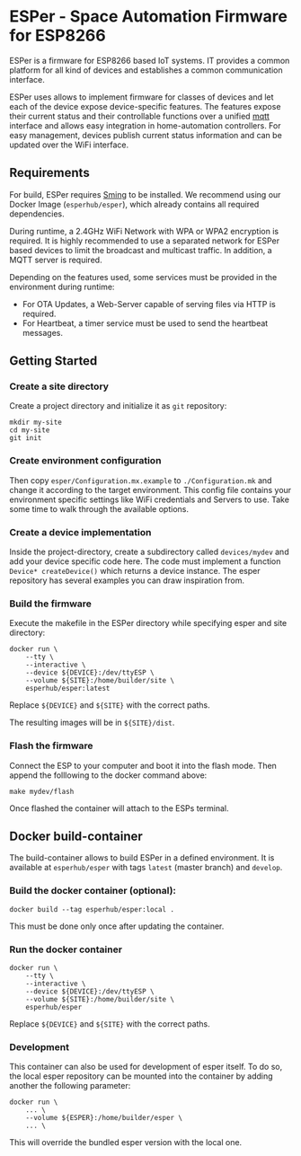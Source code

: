 # ESPer - Space Automation Firmware for ESP8266

ESPer is a firmware for ESP8266 based IoT systems.
IT provides a common platform for all kind of devices and establishes a common communication interface.

ESPer uses allows to implement firmware for classes of devices and let each of the device expose device-specific features.
The features expose their current status and their controllable functions over a unified [mqtt](http://mqtt.org/) interface and allows easy integration in home-automation controllers.
For easy management, devices publish current status information and can be updated over the WiFi interface.


## Requirements

For build, ESPer requires [Sming](https://github.com/SmingHub/Sming) to be installed.
We recommend using our Docker Image (`esperhub/esper`), which already contains all required dependencies.

During runtime, a 2.4GHz WiFi Network with WPA or WPA2 encryption is required.
It is highly recommended to use a separated network for ESPer based devices to limit the broadcast and multicast traffic.
In addition, a MQTT server is required.

Depending on the features used, some services must be provided in the environment during runtime:
* For OTA Updates, a Web-Server capable of serving files via HTTP is required.
* For Heartbeat, a timer service must be used to send the heartbeat messages.


## Getting Started

### Create a site directory
Create a project directory and initialize it as `git` repository:
```
mkdir my-site
cd my-site
git init
```

### Create environment configuration
Then copy `esper/Configuration.mx.example` to `./Configuration.mk` and change it according to the target environment.
This config file contains your environment specific settings like WiFi credentials and Servers to use.
Take some time to walk through the available options.

### Create a device implementation
Inside the project-directory, create a subdirectory called `devices/mydev` and add your device specific code here.
The code must implement a function `Device* createDevice()` which returns a device instance. The esper repository
has several examples you can draw inspiration from.

### Build the firmware
Execute the makefile in the ESPer directory while specifying esper and site directory:
```shell
docker run \
    --tty \
    --interactive \
    --device ${DEVICE}:/dev/ttyESP \
    --volume ${SITE}:/home/builder/site \
    esperhub/esper:latest
```
Replace `${DEVICE}` and `${SITE}` with the correct paths.

The resulting images will be in `${SITE}/dist`.

### Flash the firmware
Connect the ESP to your computer and boot it into the flash mode. Then append the folllowing to the docker command above:
```
make mydev/flash
```

Once flashed the container will attach to the ESPs terminal.

## Docker build-container
The build-container allows to build ESPer in a defined environment.
It is available at `esperhub/esper` with tags `latest` (master branch) and `develop`.

### Build the docker container (optional):
```shell
docker build --tag esperhub/esper:local .
```
This must be done only once after updating the container.

### Run the docker container
```shell
docker run \
    --tty \
    --interactive \
    --device ${DEVICE}:/dev/ttyESP \
    --volume ${SITE}:/home/builder/site \
    esperhub/esper
```
Replace `${DEVICE}` and `${SITE}` with the correct paths.

### Development

This container can also be used for development of esper itself.
To do so, the local esper repository can be mounted into the container by adding another the following parameter:

```shell
docker run \
    ... \
    --volume ${ESPER}:/home/builder/esper \
    ... \
```

This will override the bundled esper version with the local one.

